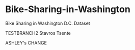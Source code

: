 # Bike-Sharing-in-Washington
Bike Sharing in Washington D.C. Dataset

TESTBRANCH2
Stavros Tsente

ASHLEY's CHANGE